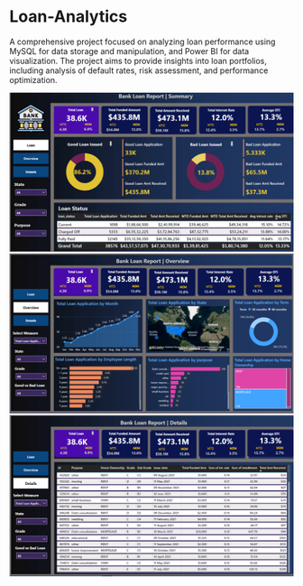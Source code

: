 # Loan-Analytics
A comprehensive project focused on analyzing loan performance using MySQL for data storage and manipulation, and Power BI for data visualization. The project aims to provide insights into loan portfolios, including analysis of default rates, risk assessment, and performance optimization.

![image](https://github.com/im-ankitjaiswal/Loan-Analytics/blob/main/loan_1.png)
![image](https://github.com/im-ankitjaiswal/Loan-Analytics/blob/main/loan_2.png)
![image](https://github.com/im-ankitjaiswal/Loan-Analytics/blob/main/loan_3.png)

